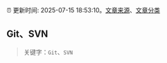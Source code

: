 :alarm_clock: 更新时间: 2025-07-15 18:53:10。[文章来源](/README.md)、[文章分类](/TAGS.md)

## Git、SVN


> 关键字：`Git`、`SVN`



